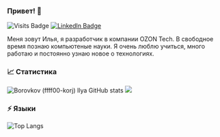 ### Привет! 👋 

![Visits Badge](https://komarev.com/ghpvc/?username=ffff00-korj&label=Profile%20views&color=0e75b6&style=flat)
[![LinkedIn Badge](https://img.shields.io/badge/LinkedIn-Profile-informational?style=flat&logo=linkedin&logoColor=white&color=0D76A8)](www.linkedin.com/in/ilia-borovkov-3940b525b)

Меня зовут Илья, я разработчик в компании OZON Tech. В свободное время познаю компьютеные науки. Я очень люблю учиться, много работаю и постоянно узнаю новое о технологиях.

### &#x1f4c8; Статистика

![Borovkov (ffff00-korj) Ilya GitHub stats](https://github-readme-stats.vercel.app/api?username=ffff00-korj&show_icons=true&theme=dark)
![](https://leetcard.jacoblin.cool/ffff00-korj?border=2&animation=false&width=470&height=194&font=Fira%20Mono)

### ⚡️ Языки

![Top Langs](https://github-readme-stats.vercel.app/api/top-langs/?username=ffff00-korj&hide_progress=true&theme=dark)
